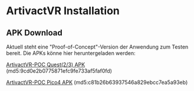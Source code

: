 # ArtivactVR Installation

## APK Download

Aktuell steht eine "Proof-of-Concept"-Version der Anwendung zum Testen bereit.
Die APKs könne hier heruntergeladen werden:

[ArtivactVR-POC Quest(2/3) APK](https://www.arassec.com/downloads/ArtivactVR-Quest_POC.apk) (md5:9cd0e2b0775871efc9fe733af5faf0fd)

[ArtivactVR-POC Pico4 APK](https://www.arassec.com/downloads/ArtivactVR-Pico4_POC.apk) (md5:c81b26b63937546a829ebcc7ea5a93eb)
